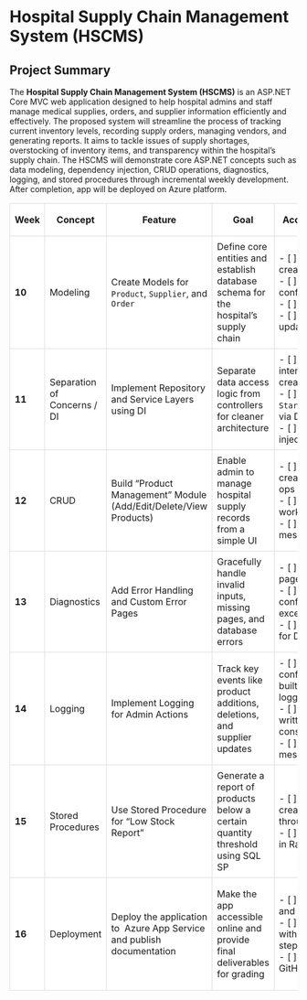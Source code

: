 # Hospital Supply Chain Management System (HSCMS)

## Project Summary
The **Hospital Supply Chain Management System (HSCMS)** is an ASP.NET Core MVC web application designed to help hospital admins and staff manage medical supplies, orders, and supplier information efficiently and effectively. The proposed system will streamline the process of tracking current inventory levels, recording supply orders, managing vendors, and generating reports.
It aims to tackle issues of supply shortages,  overstocking of inventory items, and  transparency within the hospital’s supply chain. The HSCMS will demonstrate core ASP.NET concepts such as data modeling, dependency injection, CRUD operations, diagnostics, logging, and stored procedures through incremental weekly development. After completion, app will be deployed on Azure platform.


<table style="width: 100%; border-collapse: collapse;">
  <tr style="background-color: white;">
    <th style="border: 1px solid #ddd; padding: 8px;">Week</th>
    <th style="border: 1px solid #ddd; padding: 8px;">Concept</th>
    <th style="border: 1px solid #ddd; padding: 8px;">Feature</th>
    <th style="border: 1px solid #ddd; padding: 8px;">Goal</th>
    <th style="border: 1px solid #ddd; padding: 8px;">Acceptance Criteria</th>
    <th style="border: 1px solid #ddd; padding: 8px;">Evidence in README.md</th>
    <th style="border: 1px solid #ddd; padding: 8px;">Testing Method</th>
  </tr>
  <tr style="background-color: white;">
    <td style="border: 1px solid #ddd; padding: 8px;"><strong>10</strong></td>
    <td style="border: 1px solid #ddd; padding: 8px;">Modeling</td>
    <td style="border: 1px solid #ddd; padding: 8px;">Create Models for <code>Product</code>, <code>Supplier</code>, and <code>Order</code></td>
    <td style="border: 1px solid #ddd; padding: 8px;">Define core entities and establish database schema for the hospital’s supply chain</td>
    <td style="border: 1px solid #ddd; padding: 8px;">- [ ] Entity classes created<br>- [ ] DbContext configured<br>- [ ] Migration applied<br>- [ ] Database updated successfully</td>
    <td style="border: 1px solid #ddd; padding: 8px;">Code committed on GitHub; screenshots of entity classes and database tables in README </td>
    <td style="border: 1px solid #ddd; padding: 8px;">Run migration and verify tables in SQL Server or SQLite</td>
  </tr>
  <tr style="background-color: white;">
    <td style="border: 1px solid #ddd; padding: 8px;"><strong>11</strong></td>
    <td style="border: 1px solid #ddd; padding: 8px;">Separation of Concerns / DI</td>
    <td style="border: 1px solid #ddd; padding: 8px;">Implement Repository and Service Layers using DI</td>
    <td style="border: 1px solid #ddd; padding: 8px;">Separate data access logic from controllers for cleaner architecture</td>
    <td style="border: 1px solid #ddd; padding: 8px;">- [ ] Repository interfaces and classes created<br>- [ ] Registered in <code>Startup.cs</code>/<code>Program.cs</code> via DI<br>- [ ] Controllers using injected services</td>
    <td style="border: 1px solid #ddd; padding: 8px;">GitHub code + README explanation showing DI setup with code snippets</td>
    <td style="border: 1px solid #ddd; padding: 8px;">Run app and verify data retrieval through repository methods</td>
  </tr>
  <tr style="background-color: white;">
    <td style="border: 1px solid #ddd; padding: 8px;"><strong>12</strong></td>
    <td style="border: 1px solid #ddd; padding: 8px;">CRUD</td>
    <td style="border: 1px solid #ddd; padding: 8px;">Build “Product Management” Module (Add/Edit/Delete/View Products)</td>
    <td style="border: 1px solid #ddd; padding: 8px;">Enable admin to manage hospital supply records from a simple UI</td>
    <td style="border: 1px solid #ddd; padding: 8px;">- [ ] Razor Views created for all CRUD ops<br>- [ ] Controller actions working<br>- [ ] Validation messages displayed</td>
    <td style="border: 1px solid #ddd; padding: 8px;">Screenshots of forms and operations + explanation in README</td>
    <td style="border: 1px solid #ddd; padding: 8px;">Manual browser testing for all CRUD actions</td>
  </tr>
  <tr style="background-color: white;">
    <td style="border: 1px solid #ddd; padding: 8px;"><strong>13</strong></td>
    <td style="border: 1px solid #ddd; padding: 8px;">Diagnostics</td>
    <td style="border: 1px solid #ddd; padding: 8px;">Add Error Handling and Custom Error Pages</td>
    <td style="border: 1px solid #ddd; padding: 8px;">Gracefully handle invalid inputs, missing pages, and database errors</td>
    <td style="border: 1px solid #ddd; padding: 8px;">- [ ] Custom error page (<code>Error.cshtml</code>)<br>- [ ] Middleware configured for exceptions<br>- [ ] Try-catch blocks for DB ops</td>
    <td style="border: 1px solid #ddd; padding: 8px;">Code snippets and screenshots of custom error pages</td>
    <td style="border: 1px solid #ddd; padding: 8px;">Induce deliberate errors (e.g., invalid ID) to check responses</td>
  </tr>
  <tr style="background-color: white;">
    <td style="border: 1px solid #ddd; padding: 8px;"><strong>14</strong></td>
    <td style="border: 1px solid #ddd; padding: 8px;">Logging</td>
    <td style="border: 1px solid #ddd; padding: 8px;">Implement Logging for Admin Actions</td>
    <td style="border: 1px solid #ddd; padding: 8px;">Track key events like product additions, deletions, and supplier updates</td>
    <td style="border: 1px solid #ddd; padding: 8px;">- [ ] Logging configured using built-in ASP.NET logger<br>- [ ] Log entries written to file or console<br>- [ ] Meaningful log messages created</td>
    <td style="border: 1px solid #ddd; padding: 8px;">Log file or console output shown in README with explanation</td>
    <td style="border: 1px solid #ddd; padding: 8px;">Perform CRUD operations and verify logs captured accurately</td>
  </tr>
  <tr style="background-color: white;">
    <td style="border: 1px solid #ddd; padding: 8px;"><strong>15</strong></td>
    <td style="border: 1px solid #ddd; padding: 8px;">Stored Procedures</td>
    <td style="border: 1px solid #ddd; padding: 8px;">Use Stored Procedure for “Low Stock Report”</td>
    <td style="border: 1px solid #ddd; padding: 8px;">Generate a report of products below a certain quantity threshold using SQL SP</td>
    <td style="border: 1px solid #ddd; padding: 8px;">- [ ] Stored Procedure created and executed through EF<br>- [ ] Results displayed in Razor View</td>
    <td style="border: 1px solid #ddd; padding: 8px;">Screenshot of SP code and result table + README description</td>
    <td style="border: 1px solid #ddd; padding: 8px;">Run SP manually in SQL Server and verify report correctness</td>
  </tr>
  <tr style="background-color: white;">
    <td style="border: 1px solid #ddd; padding: 8px;"><strong>16</strong></td>
    <td style="border: 1px solid #ddd; padding: 8px;">Deployment</td>
    <td style="border: 1px solid #ddd; padding: 8px;">Deploy the application to  Azure App Service and publish documentation</td>
    <td style="border: 1px solid #ddd; padding: 8px;">Make the app accessible online and provide final deliverables for grading</td>
    <td style="border: 1px solid #ddd; padding: 8px;">- [ ]  App deployed and reachable via URL<br>- [ ] README updated with deployment steps and live URL<br>- [ ] Release tag in GitHub</td>
    <td style="border: 1px solid #ddd; padding: 8px;">Link to live app deployment logs/screenshots; final summary in README; GitHub release or tag</td>
    <td style="border: 1px solid #ddd; padding: 8px;">Access app via public URL; run smoke tests (login, view products, generate report)</td>
  </tr>
</table>
